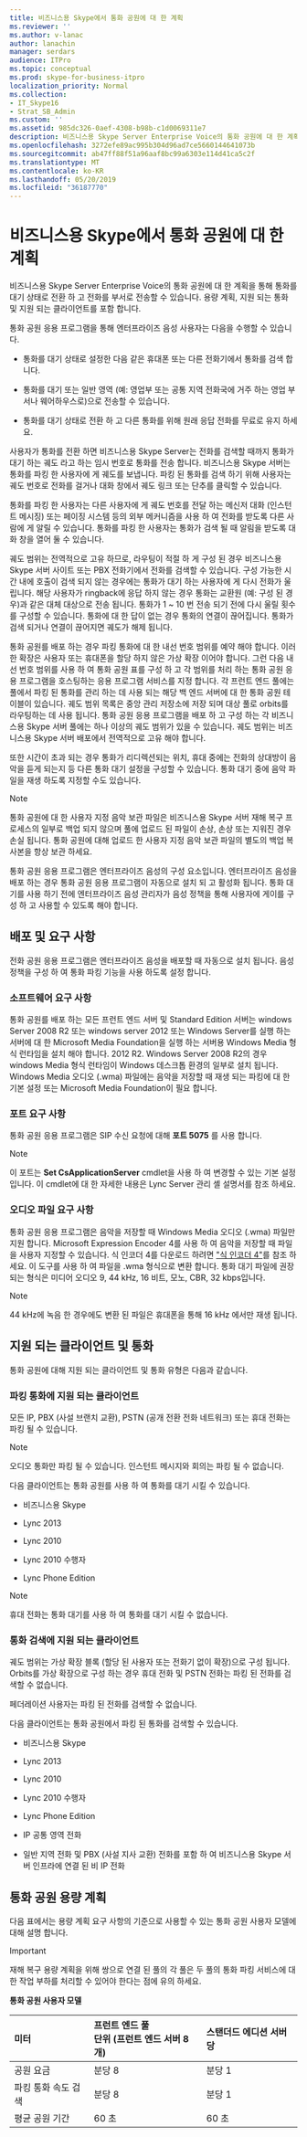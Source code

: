 ```yaml
---
title: 비즈니스용 Skype에서 통화 공원에 대 한 계획
ms.reviewer: ''
ms.author: v-lanac
author: lanachin
manager: serdars
audience: ITPro
ms.topic: conceptual
ms.prod: skype-for-business-itpro
localization_priority: Normal
ms.collection:
- IT_Skype16
- Strat_SB_Admin
ms.custom: ''
ms.assetid: 985dc326-0aef-4308-b98b-c1d0069311e7
description: 비즈니스용 Skype Server Enterprise Voice의 통화 공원에 대 한 계획을 통해 통화를 대기 상태로 전환 하 고 전화를 부서로 전송할 수 있습니다. 용량 계획, 지원 되는 통화 및 지원 되는 클라이언트를 포함 합니다.
ms.openlocfilehash: 3272efe89ac995b304d96ad7ce5660144641073b
ms.sourcegitcommit: ab47ff88f51a96aaf8bc99a6303e114d41ca5c2f
ms.translationtype: MT
ms.contentlocale: ko-KR
ms.lasthandoff: 05/20/2019
ms.locfileid: "36187770"
---
```

# <a name="plan-for-call-park-in-skype-for-business"></a>비즈니스용 Skype에서 통화 공원에 대 한 계획
 
비즈니스용 Skype Server Enterprise Voice의 통화 공원에 대 한 계획을 통해 통화를 대기 상태로 전환 하 고 전화를 부서로 전송할 수 있습니다. 용량 계획, 지원 되는 통화 및 지원 되는 클라이언트를 포함 합니다.
  
통화 공원 응용 프로그램을 통해 엔터프라이즈 음성 사용자는 다음을 수행할 수 있습니다.
  
- 통화를 대기 상태로 설정한 다음 같은 휴대폰 또는 다른 전화기에서 통화를 검색 합니다.
    
- 통화를 대기 또는 일반 영역 (예: 영업부 또는 공통 지역 전화국에 거주 하는 영업 부서나 웨어하우스로)으로 전송할 수 있습니다.
    
- 통화를 대기 상태로 전환 하 고 다른 통화를 위해 원래 응답 전화를 무료로 유지 하세요.
    
사용자가 통화를 전환 하면 비즈니스용 Skype Server는 전화를 검색할 때까지 통화가 대기 하는 궤도 라고 하는 임시 번호로 통화를 전송 합니다. 비즈니스용 Skype 서버는 통화를 파킹 한 사용자에 게 궤도를 보냅니다. 파킹 된 통화를 검색 하기 위해 사용자는 궤도 번호로 전화를 걸거나 대화 창에서 궤도 링크 또는 단추를 클릭할 수 있습니다. 
  
통화를 파킹 한 사용자는 다른 사용자에 게 궤도 번호를 전달 하는 메신저 대화 (인스턴트 메시징) 또는 페이징 시스템 등의 외부 메커니즘을 사용 하 여 전화를 받도록 다른 사람에 게 알릴 수 있습니다. 통화를 파킹 한 사용자는 통화가 검색 될 때 알림을 받도록 대화 창을 열어 둘 수 있습니다.
  
궤도 범위는 전역적으로 고유 하므로, 라우팅이 적절 하 게 구성 된 경우 비즈니스용 Skype 서버 사이트 또는 PBX 전화기에서 전화를 검색할 수 있습니다. 구성 가능한 시간 내에 호출이 검색 되지 않는 경우에는 통화가 대기 하는 사용자에 게 다시 전화가 울립니다. 해당 사용자가 ringback에 응답 하지 않는 경우 통화는 교환원 (예: 구성 된 경우)과 같은 대체 대상으로 전송 됩니다. 통화가 1 ~ 10 번 전송 되기 전에 다시 울릴 횟수를 구성할 수 있습니다. 통화에 대 한 답이 없는 경우 통화의 연결이 끊어집니다. 통화가 검색 되거나 연결이 끊어지면 궤도가 해제 됩니다.
  
통화 공원를 배포 하는 경우 파킹 통화에 대 한 내선 번호 범위를 예약 해야 합니다. 이러한 확장은 사용자 또는 휴대폰을 할당 하지 않은 가상 확장 이어야 합니다. 그런 다음 내선 번호 범위를 사용 하 여 통화 공원 표를 구성 하 고 각 범위를 처리 하는 통화 공원 응용 프로그램을 호스팅하는 응용 프로그램 서비스를 지정 합니다. 각 프런트 엔드 풀에는 풀에서 파킹 된 통화를 관리 하는 데 사용 되는 해당 백 엔드 서버에 대 한 통화 공원 테이블이 있습니다. 궤도 범위 목록은 중앙 관리 저장소에 저장 되며 대상 풀로 orbits를 라우팅하는 데 사용 됩니다. 통화 공원 응용 프로그램을 배포 하 고 구성 하는 각 비즈니스용 Skype 서버 풀에는 하나 이상의 궤도 범위가 있을 수 있습니다. 궤도 범위는 비즈니스용 Skype 서버 배포에서 전역적으로 고유 해야 합니다. 
  
또한 시간이 초과 되는 경우 통화가 리디렉션되는 위치, 휴대 중에는 전화의 상대방이 음악을 듣게 되는지 등 다른 통화 대기 설정을 구성할 수 있습니다. 통화 대기 중에 음악 파일을 재생 하도록 지정할 수도 있습니다.
  
> [!NOTE]
> 통화 공원에 대 한 사용자 지정 음악 보관 파일은 비즈니스용 Skype 서버 재해 복구 프로세스의 일부로 백업 되지 않으며 풀에 업로드 된 파일이 손상, 손상 또는 지워진 경우 손실 됩니다. 통화 공원에 대해 업로드 한 사용자 지정 음악 보관 파일의 별도의 백업 복사본을 항상 보관 하세요. 
  
통화 공원 응용 프로그램은 엔터프라이즈 음성의 구성 요소입니다. 엔터프라이즈 음성을 배포 하는 경우 통화 공원 응용 프로그램이 자동으로 설치 되 고 활성화 됩니다. 통화 대기를 사용 하기 전에 엔터프라이즈 음성 관리자가 음성 정책을 통해 사용자에 게이를 구성 하 고 사용할 수 있도록 해야 합니다.
  
## <a name="deployment-and-requirements"></a>배포 및 요구 사항

전화 공원 응용 프로그램은 엔터프라이즈 음성을 배포할 때 자동으로 설치 됩니다. 음성 정책을 구성 하 여 통화 파킹 기능을 사용 하도록 설정 합니다.
  
### <a name="software-requirements"></a>소프트웨어 요구 사항

통화 공원를 배포 하는 모든 프런트 엔드 서버 및 Standard Edition 서버는 windows Server 2008 R2 또는 windows server 2012 또는 Windows Server를 실행 하는 서버에 대 한 Microsoft Media Foundation을 실행 하는 서버용 Windows Media 형식 런타임을 설치 해야 합니다. 2012 R2. Windows Server 2008 R2의 경우 windows Media 형식 런타임이 Windows 데스크톱 환경의 일부로 설치 됩니다. Windows Media 오디오 (.wma) 파일에는 음악을 저장할 때 재생 되는 파킹에 대 한 기본 설정 또는 Microsoft Media Foundation이 필요 합니다.
  
### <a name="port-requirements"></a>포트 요구 사항

통화 공원 응용 프로그램은 SIP 수신 요청에 대해 **포트 5075** 를 사용 합니다.
    
> [!NOTE]
> 이 포트는 **Set CsApplicationServer** cmdlet을 사용 하 여 변경할 수 있는 기본 설정입니다. 이 cmdlet에 대 한 자세한 내용은 Lync Server 관리 셸 설명서를 참조 하세요.
  
### <a name="audio-file-requirements"></a>오디오 파일 요구 사항

통화 공원 응용 프로그램은 음악을 저장할 때 Windows Media 오디오 (.wma) 파일만 지원 합니다. Microsoft Expression Encoder 4를 사용 하 여 음악을 저장할 때 파일을 사용자 지정할 수 있습니다. 식 인코더 4를 다운로드 하려면 ["식 인코더 4"](https://go.microsoft.com/fwlink/p/?linkId=202843)를 참조 하세요. 이 도구를 사용 하 여 파일을 .wma 형식으로 변환 합니다. 통화 대기 파일에 권장 되는 형식은 미디어 오디오 9, 44 kHz, 16 비트, 모노, CBR, 32 kbps입니다.
  
> [!NOTE]
> 44 kHz에 녹음 한 경우에도 변환 된 파일은 휴대폰을 통해 16 kHz 에서만 재생 됩니다. 
  
## <a name="supported-clients-and-calls"></a>지원 되는 클라이언트 및 통화

통화 공원에 대해 지원 되는 클라이언트 및 통화 유형은 다음과 같습니다.
  
### <a name="clients-supported-for-parking-calls"></a>파킹 통화에 지원 되는 클라이언트

모든 IP, PBX (사설 브랜치 교환), PSTN (공개 전환 전화 네트워크) 또는 휴대 전화는 파킹 될 수 있습니다.
  
> [!NOTE]
> 오디오 통화만 파킹 될 수 있습니다. 인스턴트 메시지와 회의는 파킹 될 수 없습니다. 
  
다음 클라이언트는 통화 공원를 사용 하 여 통화를 대기 시킬 수 있습니다.
  
- 비즈니스용 Skype
    
- Lync 2013
    
- Lync 2010
    
- Lync 2010 수행자
    
- Lync Phone Edition
    
> [!NOTE]
> 휴대 전화는 통화 대기를 사용 하 여 통화를 대기 시킬 수 없습니다. 
  
### <a name="clients-supported-for-retrieving-calls"></a>통화 검색에 지원 되는 클라이언트

궤도 범위는 가상 확장 블록 (할당 된 사용자 또는 전화기 없이 확장)으로 구성 됩니다. Orbits를 가상 확장으로 구성 하는 경우 휴대 전화 및 PSTN 전화는 파킹 된 전화를 검색할 수 없습니다.
  
페더레이션 사용자는 파킹 된 전화를 검색할 수 없습니다.
  
다음 클라이언트는 통화 공원에서 파킹 된 통화를 검색할 수 있습니다.
  
- 비즈니스용 Skype
    
- Lync 2013
    
- Lync 2010
    
- Lync 2010 수행자
    
- Lync Phone Edition
    
- IP 공통 영역 전화
    
- 일반 지역 전화 및 PBX (사설 지사 교환) 전화를 포함 하 여 비즈니스용 Skype 서버 인프라에 연결 된 비 IP 전화
    
## <a name="call-park-capacity-planning"></a>통화 공원 용량 계획

다음 표에서는 용량 계획 요구 사항의 기준으로 사용할 수 있는 통화 공원 사용자 모델에 대해 설명 합니다.
  
> [!IMPORTANT]
> 재해 복구 용량 계획을 위해 쌍으로 연결 된 풀의 각 풀은 두 풀의 통화 파킹 서비스에 대 한 작업 부하를 처리할 수 있어야 한다는 점에 유의 하세요. 
  
**통화 공원 사용자 모델**

|**미터**|**프런트 엔드 풀 <br/> 단위 (프런트 엔드 서버 8 개)**|**스탠더드 에디션 서버 당**|
|:-----|:-----|:-----|
|공원 요금  <br/> |분당 8  <br/> |분당 1  <br/> |
|파킹 통화 속도 검색  <br/> |분당 8  <br/> |분당 1  <br/> |
|평균 공원 기간  <br/> |60 초  <br/> |60 초  <br/> |
   

